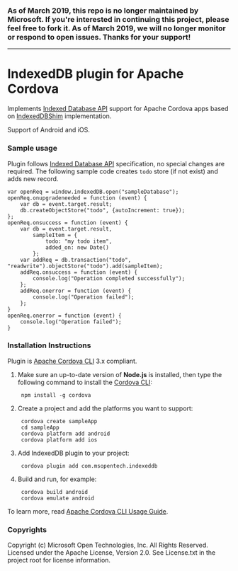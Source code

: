 ### As of March 2019, this repo is no longer maintained by Microsoft. If you're interested in continuing this project, please feel free to fork it. As of March 2019, we will no longer monitor or respond to open issues. Thanks for your support!

---

IndexedDB plugin for Apache Cordova
==================================
Implements [Indexed Database API](http://www.w3.org/TR/IndexedDB/) support for Apache Cordova apps based on [IndexedDBShim](https://github.com/axemclion/IndexedDBShim) implementation.

Support of Android and iOS.

### Sample usage ###

Plugin follows [Indexed Database API](http://www.w3.org/TR/IndexedDB/) specification, no special changes are required. The following sample code creates `todo` store (if not exist) and adds new record.

    var openReq = window.indexedDB.open("sampleDatabase");
    openReq.onupgradeneeded = function (event) {
        var db = event.target.result;
        db.createObjectStore("todo", {autoIncrement: true});
    };
    openReq.onsuccess = function (event) {
        var db = event.target.result,
            sampleItem = { 
                todo: "my todo item",
                added_on: new Date()
            };
        var addReq = db.transaction("todo", "readwrite").objectStore("todo").add(sampleItem);
        addReq.onsuccess = function (event) {
            console.log("Operation completed successfully");
        };
        addReq.onerror = function (event) {
            console.log("Operation failed");
        };
    }
    openReq.onerror = function (event) {
        console.log("Operation failed");
    }
    
### Installation Instructions ###

Plugin is [Apache Cordova CLI](http://cordova.apache.org/docs/en/edge/guide_cli_index.md.html) 3.x compliant. 

1. Make sure an up-to-date version of **Node.js** is installed, then type the following command to install the [Cordova CLI](https://github.com/apache/cordova-cli):
    
        npm install -g cordova

2. Create a project and add the platforms you want to support:

        cordova create sampleApp
        cd sampleApp
        cordova platform add android
        cordova platform add ios

3. Add IndexedDB plugin to your project:

        cordova plugin add com.msopentech.indexeddb

4. Build and run, for example:

        cordova build android
        cordova emulate android

To learn more, read [Apache Cordova CLI Usage Guide](http://cordova.apache.org/docs/en/edge/guide_cli_index.md.html).
 
### Copyrights ###
Copyright (c) Microsoft Open Technologies, Inc. All Rights Reserved.
Licensed under the Apache License, Version 2.0. See License.txt in the project root for license information.
